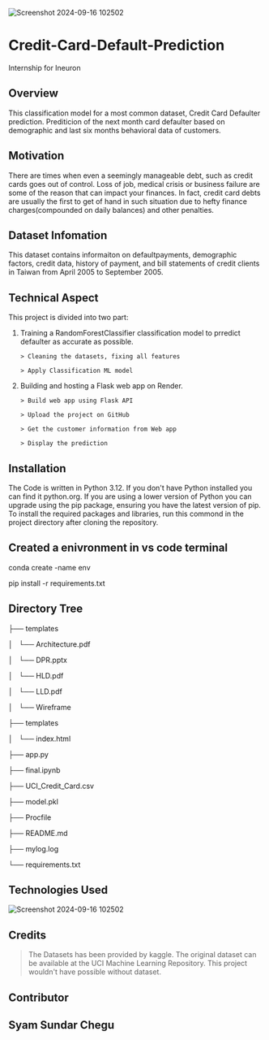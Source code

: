 ![Screenshot 2024-09-16 102502](https://github.com/user-attachments/assets/a9eb38f9-091e-4786-b10b-d1e13d10c9bc)
# Credit-Card-Default-Prediction
Internship for Ineuron

## Overview
This classification model for a most common dataset, Credit Card Defaulter prediction. 
Prediticion of the next month card defaulter based on demographic and last six months behavioral
data of customers.

## Motivation
There are times when even a seemingly manageable debt, such as credit cards goes out of control. Loss of job, medical
crisis or business failure are some of the reason that can impact your finances. In fact, credit
card debts are usually the first to get of hand in such situation due to hefty finance charges(compounded
on daily balances) and other penalties.

## Dataset Infomation
This dataset contains informaiton on defaultpayments, demographic factors, credit data, history of
payment, and bill statements of credit clients in Taiwan from April 2005 to September 2005.

## Technical Aspect
This project is divided into two part:

  1. Training a RandomForestClassifier classification model to prredict defaulter as accurate as possible.
     
         > Cleaning the datasets, fixing all features
     
         > Apply Classification ML model
  3. Building and hosting a Flask web app on Render.
     
         > Build web app using Flask API
     
         > Upload the project on GitHub
     
         > Get the customer information from Web app
     
         > Display the prediction
## Installation
The Code is written in Python 3.12. If you don't have Python installed you can find it
python.org. If you are using a lower version of Python you can upgrade using the pip package,
ensuring you have the latest version of pip. To install the required packages and libraries, run
this commond in the project directory after cloning the repository.

## Created a enivronment in vs code terminal

conda create -name env

pip install -r requirements.txt

## Directory Tree

├── templates 

│   └── Architecture.pdf

│   └── DPR.pptx

│   └── HLD.pdf

│   └── LLD.pdf 

│   └── Wireframe

├── templates 

│   └── index.html

├── app.py

├── final.ipynb

├── UCI_Credit_Card.csv

├── model.pkl

├── Procfile

├── README.md

├── mylog.log

└── requirements.txt

## Technologies Used 

![Screenshot 2024-09-16 102502](https://github.com/user-attachments/assets/a0915d25-7586-42ba-a015-f9a43c1bc2f6)

## Credits
> The Datasets has been provided by kaggle. The original dataset can be available at the UCI Machine Learning Repository. This project wouldn't have possible without dataset.

## Contributor

## Syam Sundar Chegu

